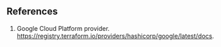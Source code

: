 ## References
1. Google Cloud Platform provider. https://registry.terraform.io/providers/hashicorp/google/latest/docs.
